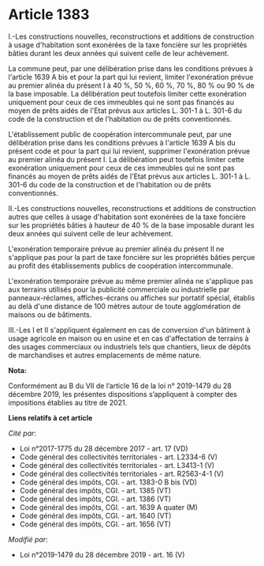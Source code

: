 # Article 1383

I.-Les constructions nouvelles, reconstructions et additions de construction à usage d'habitation sont exonérées de la taxe
foncière sur les propriétés bâties durant les deux années qui suivent celle de leur achèvement.

La commune peut, par une délibération prise dans les conditions prévues à l'article 1639 A bis et pour la part qui lui
revient, limiter l'exonération prévue au premier alinéa du présent I à 40 %, 50 %, 60 %, 70 %, 80 % ou 90 % de la base
imposable. La délibération peut toutefois limiter cette exonération uniquement pour ceux de ces immeubles qui ne sont pas
financés au moyen de prêts aidés de l'Etat prévus aux articles L. 301-1 à L. 301-6 du code de la construction et de
l'habitation ou de prêts conventionnés.

L'établissement public de coopération intercommunale peut, par une délibération prise dans les conditions prévues à l'article
1639 A bis du présent code et pour la part qui lui revient, supprimer l'exonération prévue au premier alinéa du présent I. La
délibération peut toutefois limiter cette exonération uniquement pour ceux de ces immeubles qui ne sont pas financés au moyen
de prêts aidés de l'Etat prévus aux articles L. 301-1 à L. 301-6 du code de la construction et de l'habitation ou de prêts
conventionnés.

II.-Les constructions nouvelles, reconstructions et additions de construction autres que celles à usage d'habitation sont
exonérées de la taxe foncière sur les propriétés bâties à hauteur de 40 % de la base imposable durant les deux années qui
suivent celle de leur achèvement.

L'exonération temporaire prévue au premier alinéa du présent II ne s'applique pas pour la part de taxe foncière sur les
propriétés bâties perçue au profit des établissements publics de coopération intercommunale.

L'exonération temporaire prévue au même premier alinéa ne s'applique pas aux terrains utilisés pour la publicité commerciale
ou industrielle par panneaux-réclames, affiches-écrans ou affiches sur portatif spécial, établis au delà d'une distance de
100 mètres autour de toute agglomération de maisons ou de bâtiments.

III.-Les I et II s'appliquent également en cas de conversion d'un bâtiment à usage agricole en maison ou en usine et en cas
d'affectation de terrains à des usages commerciaux ou industriels tels que chantiers, lieux de dépôts de marchandises et
autres emplacements de même nature.

**Nota:**

Conformément au B du VII de l’article 16 de la loi n° 2019-1479 du 28 décembre 2019, les présentes dispositions s’appliquent
à compter des impositions établies au titre de 2021.

**Liens relatifs à cet article**

_Cité par_:

  - Loi n°2017-1775 du 28 décembre 2017 - art. 17 (VD)
  - Code général des collectivités territoriales - art. L2334-6 (V)
  - Code général des collectivités territoriales - art. L3413-1 (V)
  - Code général des collectivités territoriales - art. R2563-4-1 (V)
  - Code général des impôts, CGI. - art. 1383-0 B bis (VD)
  - Code général des impôts, CGI. - art. 1385 (VT)
  - Code général des impôts, CGI. - art. 1386 (VT)
  - Code général des impôts, CGI. - art. 1639 A quater (M)
  - Code général des impôts, CGI. - art. 1640 (VT)
  - Code général des impôts, CGI. - art. 1656 (VT)

_Modifié par_:

  - Loi n°2019-1479 du 28 décembre 2019 - art. 16 (V)
